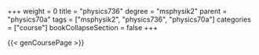 +++
weight = 0
title = "physics736"
degree = "msphysik2"
parent = "physics70a"
tags = ["msphysik2", "physics736", "physics70a"]
categories = ["course"]
bookCollapseSection = false
+++

{{< genCoursePage >}}
